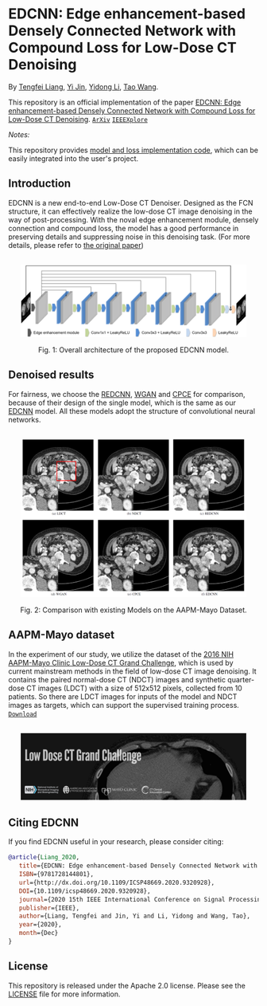 # EDCNN: Edge enhancement-based Densely Connected Network with Compound Loss for Low-Dose CT Denoising

By [Tengfei Liang](https://github.com/workingcoder),  [Yi Jin](https://scholar.google.com/citations?user=NQAenU0AAAAJ&hl=en&oi=sra),  [Yidong Li](https://scholar.google.com/citations?hl=en&user=3PagRQEAAAAJ), [Tao Wang](https://scholar.google.com/citations?user=F3C5oAcAAAAJ&hl=en&oi=sra).

This repository is an official implementation of the paper [EDCNN: Edge enhancement-based Densely Connected Network with Compound Loss for Low-Dose CT Denoising](https://arxiv.org/abs/2011.00139). [`ArXiv`](https://arxiv.org/abs/2011.00139) [`IEEEXplore`](https://ieeexplore.ieee.org/document/9320928)

*Notes:*

This repository provides [model and loss implementation code](./code), which can be easily integrated into the user's project.


## Introduction

EDCNN is a new end-to-end Low-Dose CT Denoiser. Designed as the FCN structure, it can effectively realize the low-dose CT image denoising in the way of post-processing. With the noval edge enhancement module, densely connection and compound loss, the model has a good performance in preserving details and suppressing noise in this denoising task. (For more details, please refer to [the original paper](https://arxiv.org/abs/2011.00139))

<br/>
<div align="center">
  <img src="./figs/model_structure.png" width="90%"/>

  Fig. 1: Overall architecture of the proposed EDCNN model.
</div>


## Denoised results

For fairness, we choose the [REDCNN](https://arxiv.org/abs/1702.00288), [WGAN](https://arxiv.org/abs/1708.00961) and [CPCE](https://arxiv.org/abs/1802.05656) for comparison, because of their design of the single model, which is the same as our [EDCNN](https://arxiv.org/abs/2011.00139) model. All these models adopt the structure of convolutional neural networks.

<br/>
<div align="center">
  <img src="./figs/denoising_results.png" width="90%"/>

  Fig. 2: Comparison with existing Models on the AAPM-Mayo Dataset.
</div>



## AAPM-Mayo dataset

In the experiment of our study, we utilize the dataset of the [2016 NIH AAPM-Mayo Clinic Low-Dose CT Grand Challenge](https://www.aapm.org/grandchallenge/lowdosect/), which is used by current mainstream methods in the field of low-dose CT image denoising. It contains the paired normal-dose CT (NDCT) images and synthetic quarter-dose CT images (LDCT) with a size of 512x512 pixels, collected from 10 patients. So there are LDCT images for inputs of the model and NDCT images as targets, which can support the supervised training process. [`Download`](https://www.dropbox.com/sh/txplswleuxgrdue/AABD_1W7-SKdXuZD4myvC2Hqa?dl=0)

<br/>
<div align="center">
  <img src="./figs/aapm_mayo_dataset.png" width="90%"/>
</div>


## Citing EDCNN
If you find EDCNN useful in your research, please consider citing:
```bibtex
@article{Liang_2020,
   title={EDCNN: Edge enhancement-based Densely Connected Network with Compound Loss for Low-Dose CT Denoising},
   ISBN={9781728144801},
   url={http://dx.doi.org/10.1109/ICSP48669.2020.9320928},
   DOI={10.1109/icsp48669.2020.9320928},
   journal={2020 15th IEEE International Conference on Signal Processing (ICSP)},
   publisher={IEEE},
   author={Liang, Tengfei and Jin, Yi and Li, Yidong and Wang, Tao},
   year={2020},
   month={Dec}
}
```


## License

This repository is released under the Apache 2.0 license. Please see the [LICENSE](./LICENSE) file for more information.

